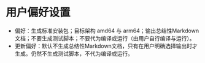 # 用户偏好设置

- 偏好：生成标准安装包；目标架构 amd64 与 arm64；输出总结性Markdown文档；不要生成测试脚本；不要代为编译或运行（由用户自行编译与运行）。
- 更新偏好：默认不生成总结性Markdown文档，只有在用户明确选择输出时才生成。仍然不生成测试脚本，不代为编译或运行。
